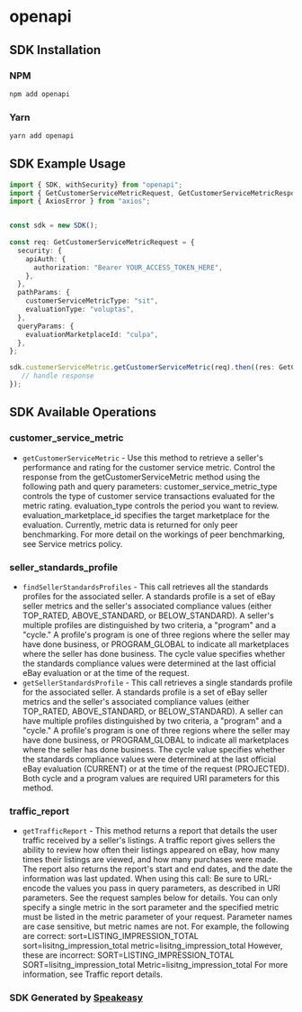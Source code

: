 # openapi

<!-- Start SDK Installation -->
## SDK Installation

### NPM

```bash
npm add openapi
```

### Yarn

```bash
yarn add openapi
```
<!-- End SDK Installation -->

## SDK Example Usage
<!-- Start SDK Example Usage -->
```typescript
import { SDK, withSecurity} from "openapi";
import { GetCustomerServiceMetricRequest, GetCustomerServiceMetricResponse } from "openapi/src/sdk/models/operations";
import { AxiosError } from "axios";


const sdk = new SDK();
    
const req: GetCustomerServiceMetricRequest = {
  security: {
    apiAuth: {
      authorization: "Bearer YOUR_ACCESS_TOKEN_HERE",
    },
  },
  pathParams: {
    customerServiceMetricType: "sit",
    evaluationType: "voluptas",
  },
  queryParams: {
    evaluationMarketplaceId: "culpa",
  },
};

sdk.customerServiceMetric.getCustomerServiceMetric(req).then((res: GetCustomerServiceMetricResponse | AxiosError) => {
   // handle response
});
```
<!-- End SDK Example Usage -->

<!-- Start SDK Available Operations -->
## SDK Available Operations

### customer_service_metric

* `getCustomerServiceMetric` - Use this method to retrieve a seller's performance and rating for the customer service metric. Control the response from the getCustomerServiceMetric method using the following path and query parameters: customer_service_metric_type controls the type of customer service transactions evaluated for the metric rating. evaluation_type controls the period you want to review. evaluation_marketplace_id specifies the target marketplace for the evaluation. Currently, metric data is returned for only peer benchmarking. For more detail on the workings of peer benchmarking, see Service metrics policy.

### seller_standards_profile

* `findSellerStandardsProfiles` - This call retrieves all the standards profiles for the associated seller. A standards profile is a set of eBay seller metrics and the seller's associated compliance values (either TOP_RATED, ABOVE_STANDARD, or BELOW_STANDARD). A seller's multiple profiles are distinguished by two criteria, a &quot;program&quot; and a &quot;cycle.&quot; A profile's program is one of three regions where the seller may have done business, or PROGRAM_GLOBAL to indicate all marketplaces where the seller has done business. The cycle value specifies whether the standards compliance values were determined at the last official eBay evaluation or at the time of the request.
* `getSellerStandardsProfile` - This call retrieves a single standards profile for the associated seller. A standards profile is a set of eBay seller metrics and the seller's associated compliance values (either TOP_RATED, ABOVE_STANDARD, or BELOW_STANDARD). A seller can have multiple profiles distinguished by two criteria, a &quot;program&quot; and a &quot;cycle.&quot; A profile's program is one of three regions where the seller may have done business, or PROGRAM_GLOBAL to indicate all marketplaces where the seller has done business. The cycle value specifies whether the standards compliance values were determined at the last official eBay evaluation (CURRENT) or at the time of the request (PROJECTED). Both cycle and a program values are required URI parameters for this method.

### traffic_report

* `getTrafficReport` - This method returns a report that details the user traffic received by a seller's listings. A traffic report gives sellers the ability to review how often their listings appeared on eBay, how many times their listings are viewed, and how many purchases were made. The report also returns the report's start and end dates, and the date the information was last updated. When using this call: Be sure to URL-encode the values you pass in query parameters, as described in URI parameters. See the request samples below for details. You can only specify a single metric in the sort parameter and the specified metric must be listed in the metric parameter of your request. Parameter names are case sensitive, but metric names are not. For example, the following are correct: sort=LISTING_IMPRESSION_TOTAL sort=lisitng_impression_total metric=lisitng_impression_total However, these are incorrect: SORT=LISTING_IMPRESSION_TOTAL SORT=lisitng_impression_total Metric=lisitng_impression_total For more information, see Traffic report details.

<!-- End SDK Available Operations -->

### SDK Generated by [Speakeasy](https://docs.speakeasyapi.dev/docs/using-speakeasy/client-sdks)
